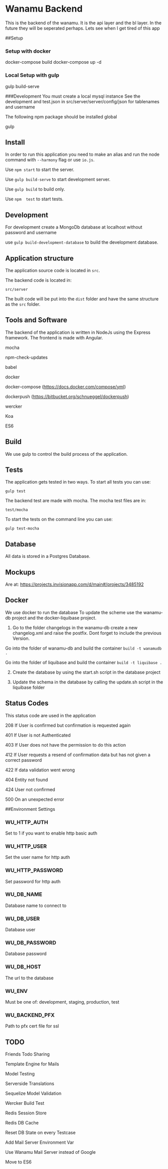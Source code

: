 # Wanamu Backend
This is the backend of the wanamu. It is the api layer and the bl layer. In the future they will be seperated perhaps. 
Lets see when I get tired of this app

##Setup

### Setup with docker
docker-compose build
docker-compose up -d

### Local Setup with gulp

gulp build-serve

###Development
You must create a local mysql instance
See the development and test.json in src/server/server/config/json for tablenames and username

The following npm package should be installed global

gulp

## Install
In order to run this application you need to make an alias and run the node command with `--harmony` flag or use 
`io.js`.

Use `npm start` to start the server.

Use `gulp build-serve` to start development server.

Use `gulp build` to build only.

Use `npm  test` to start tests.
   
## Development
For development create a MongoDb database at localhost without password and username

   use `gulp build-development-database` to build the development database.
   
## Application structure

The application source code is located in `src`.

The backend code is located in:

`src/server`

The built code will be put into the `dist` folder and have the same structure as the `src` folder.

## Tools and Software

The backend of the application is written in NodeJs using the Express framework.
The frontend is made with Angular.

mocha

npm-check-updates

babel

docker

docker-compose (<https://docs.docker.com/compose/yml>)

dockerpush (<https://bitbucket.org/schnueggel/dockerpush>)

wercker

Koa

ES6


## Build

We use gulp to control the build process of the application.


## Tests
The application gets tested in two ways. To start all tests you can use:

`gulp test`


The backend test are made with mocha. The mocha test files are in:

`test/mocha`

To start the tests on the command line you can use:

`gulp test-mocha`

## Database

All data is stored in a Postgres Database.

## Mockups

Are at:  <https://projects.invisionapp.com/d/main#/projects/3485192>

## Docker

We use docker to run the database
To update the scheme use the wanamu-db project and the docker-liquibase project.

1. Go to the folder changelogs in the wanamu-db create a new changelog.xml and raise the postfix. Dont forget to include the previous Version.

Go into the folder of wanamu-db and build the container 
```build -t wanamudb .```

Go into the folder of liquibase and build the container
```build -t liquibase .```

2. Create the database by using the start.sh script in the database project

3. Update the schema in the database by calling the update.sh script in the liquibase folder
    
## Status Codes

This status code are used in the application

208 If User is confirmed but confirmation is requested again

401 If User is not Authenticated

403 If User does not have the permission to do this action

412 If User requests a resend of confirmation data but has not given a correct password

422 If data validation went wrong

404 Entity not found

424 User not confirmed

500 On an unexpected error

##Environment Settings

### WU_HTTP_AUTH
Set to 1 if you want to enable http basic auth
### WU_HTTP_USER
Set the user name for http auth
### WU_HTTP_PASSWORD
Set password for http auth
### WU_DB_NAME
Database name to connect to
### WU_DB_USER
Database user
### WU_DB_PASSWORD
Database password
### WU_DB_HOST
The url to the database
### WU_ENV
Must be one of: development, staging, production, test
### WU_BACKEND_PFX
Path to pfx cert file for ssl

## TODO

Friends Todo Sharing

Template Engine for Mails

Model Testing

Serverside Translations

Sequelize Model Validation

Wercker Build Test

Redis Session Store

Redis DB Cache

Reset DB State on every Testcase

Add Mail Server Environment Var

Use Wanamu Mail Server instead of Google

Move to ES6
